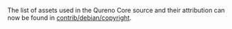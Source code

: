 The list of assets used in the Qureno Core source and their attribution can now be found in [contrib/debian/copyright](../contrib/debian/copyright).
